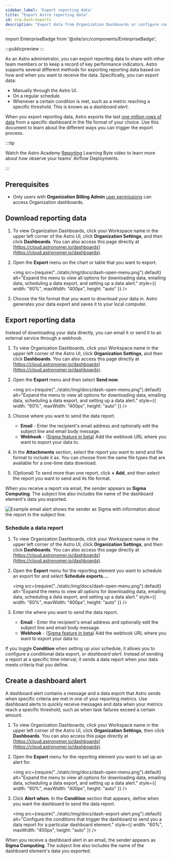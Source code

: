 ```yaml
---
sidebar_label: 'Export reporting data'
title: "Export Astro reporting data"
id: org-dash-exports
description: "Export data from Organization Dashboards or configure conditional exports as alerts."
---
```

import EnterpriseBadge from '@site/src/components/EnterpriseBadge';

<EnterpriseBadge/>

:::publicpreview
:::

As an Astro administrator, you can export reporting data to share with other team members or to keep a record of key performance indicators. Astro supports several different methods for exporting reporting data based on how and when you want to receive the data. Specifically, you can export data:

- Manually through the Astro UI.
- On a regular schedule.
- Whenever a certain condition is met, such as a metric reaching a specific threshold. This is known as a *dashboard alert*.

When you export reporting data, Astro exports the last [one million rows of data](https://help.sigmacomputing.com/docs/download-export-and-upload-limitations) from a specific dashboard in the file format of your choice. Use this document to learn about the different ways you can trigger the export process.

:::tip

Watch the Astro Academy [Reporting](https://academy.astronomer.io/learning-bytes-reporting) Learning Byte video to learn more about how observe your teams' Airflow Deployments.

:::

## Prerequisites

- Only users with **Organization Billing Admin** [user permissions](user-permissions.md#organization-roles) can access Organization dashboards.

## Download reporting data

1. To view Organization Dashboards, click your Workspace name in the upper left corner of the Astro UI, click **Organization Settings**, and then click **Dashboards**. You can also access this page directly at [https://cloud.astronomer.io/dashboards](https://cloud.astronomer.io/dashboards).
2. Open the **Export** menu on the chart or table that you want to export.

    <img src={require("../static/img/docs/dash-open-menu.png").default} alt="Expand the menu to view all options for downloading data, emailing data, scheduling a data export, and setting up a data alert." style={{ width: "60%", maxWidth: "400px", height: "auto" }} />

3. Choose the file format that you want to download your data in. Astro generates your data export and saves it to your local computer.

## Export reporting data

Instead of downloading your data directly, you can email it or send it to an external service through a webhook.

1. To view Organization Dashboards, click your Workspace name in the upper left corner of the Astro UI, click **Organization Settings**, and then click **Dashboards**. You can also access this page directly at [https://cloud.astronomer.io/dashboards](https://cloud.astronomer.io/dashboards).
2. Open the **Export** menu and then select **Send now**.

    <img src={require("../static/img/docs/dash-open-menu.png").default} alt="Expand the menu to view all options for downloading data, emailing data, scheduling a data export, and setting up a data alert." style={{ width: "60%", maxWidth: "400px", height: "auto" }} />

3. Choose where you want to send the data report.
    - **Email** - Enter the recipient's email address and optionally edit the subject line and email body message.
    - **Webhook** - ([Sigma feature in beta](https://help.sigmacomputing.com/docs/webhook-exports)) Add the webhook URL where you want to export your data to.

4. In the **Attachments** section, select the report you want to send and file format to include it as. You can choose from the same file types that are available for a one-time data download.
5. (Optional) To send more than one report, click **+ Add**, and then select the report you want to send and its file format.

When you receive a report via email, the sender appears as **Sigma Computing**. The subject line also includes the name of the dashboard element's data you exported.

![Example email alert shows the sender as Sigma with information about the report in the subject line.](/img/docs/dash-email-alert.png)

### Schedule a data report

1. To view Organization Dashboards, click your Workspace name in the upper left corner of the Astro UI, click **Organization Settings**, and then click **Dashboards**. You can also access this page directly at [https://cloud.astronomer.io/dashboards](https://cloud.astronomer.io/dashboards).
2. Open the **Export** menu for the reporting element you want to schedule an export for and select **Schedule exports...**.

    <img src={require("../static/img/docs/dash-open-menu.png").default} alt="Expand the menu to view all options for downloading data, emailing data, scheduling a data export, and setting up a data alert." style={{ width: "60%", maxWidth: "400px", height: "auto" }} />

3. Enter the where you want to send the data report.
    - **Email** - Enter the recipient's email address and optionally edit the subject line and email body message.
    - **Webhook** - ([Sigma feature in beta](https://help.sigmacomputing.com/docs/webhook-exports)) Add the webhook URL where you want to export your data to.

If you toggle **Condition** when setting up your schedule, it allows you to configure a conditional data export, or *dashboard alert*. Instead of sending a report at a specific time interval, it sends a data report when your data meets criteria that you define.

## Create a dashboard alert

A dashboard alert contains a message and a data export that Astro sends when specific criteria are met in one of your reporting metrics. Use dashboard alerts to quickly receive messages and data when your metrics reach a specific threshold, such as when task failures exceed a certain amount.

1. To view Organization Dashboards, click your Workspace name in the upper left corner of the Astro UI, click **Organization Settings**, then click **Dashboards**. You can also access this page directly at [https://cloud.astronomer.io/dashboards](https://cloud.astronomer.io/dashboards).
2. Open the **Export** menu for the reporting element you want to set up an alert for.

    <img src={require("../static/img/docs/dash-open-menu.png").default} alt="Expand the menu to view all options for downloading data, emailing data, scheduling a data export, and setting up a data alert." style={{ width: "60%", maxWidth: "400px", height: "auto" }} />

3. Click **Alert when**. In the **Condition** section that appears, define when you want the dashboard to send the data report.

    <img src={require("../static/img/docs/dash-export-alert.png").default} alt="Configure the conditions that trigger the dashboard to send you a data report for a particular dashboard element." style={{ width: "60%", maxWidth: "400px", height: "auto" }} />

When you receive a dashboard alert in an email, the sender appears as **Sigma Computing**. The subject line also includes the name of the dashboard element's data you exported.